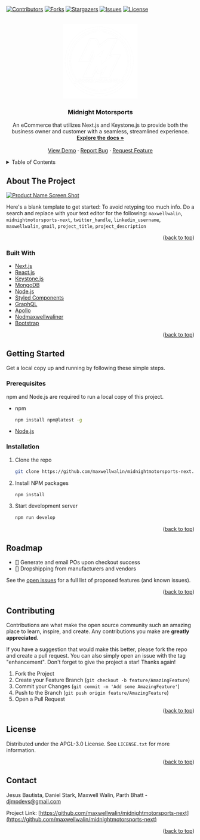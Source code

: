 <div id="top"></div>
<!--
*** Thanks for checking out the Best-README-Template. If you have a suggestion
*** that would make this better, please fork the repo and create a pull request
*** or simply open an issue with the tag "enhancement".
*** Don't forget to give the project a star!
*** Thanks again! Now go create something AMAZING! :D
-->



<!-- PROJECT SHIELDS -->
<!--
*** I'm using markdown "reference style" links for readability.
*** Reference links are enclosed in brackets [ ] instead of parentheses ( ).
*** See the bottom of this document for the declaration of the reference variables
*** for contributors-url, forks-url, etc. This is an optional, concise syntax you may use.
*** https://www.markdownguide.org/basic-syntax/#reference-style-links
-->
[![Contributors][contributors-shield]][contributors-url]
[![Forks][forks-shield]][forks-url]
[![Stargazers][stars-shield]][stars-url]
[![Issues][issues-shield]][issues-url]
[![License][license-shield]][license-url]



<!-- PROJECT LOGO -->
<br />
<div align="center">
  <a href="https://github.com/maxwellwalin/midnightmotorsports-next">
    <img src="./client/public/images/midnightlogo-transparent.png" alt="Midnight Motorsports Logo with transparent background" width="200" height="200">
  </a>

<h3 align="center">Midnight Motorsports</h3>

  <p align="center">
    An eCommerce that utilizes Next.js and Keystone.js to provide both the business owner and customer with a seamless, streamlined experience.
    <br />
    <a href="https://github.com/maxwellwalin/midnightmotorsports-next"><strong>Explore the docs »</strong></a>
    <br />
    <br />
    <a href="https://github.com/maxwellwalin/midnightmotorsports-next">View Demo</a>
    ·
    <a href="https://github.com/maxwellwalin/midnightmotorsports-next/issues">Report Bug</a>
    ·
    <a href="https://github.com/maxwellwalin/midnightmotorsports-next/issues">Request Feature</a>
  </p>
</div>



<!-- TABLE OF CONTENTS -->
<details>
  <summary>Table of Contents</summary>
  <ol>
    <li>
      <a href="#about-the-project">About The Project</a>
      <ul>
        <li><a href="#built-with">Built With</a></li>
      </ul>
    </li>
    <li>
      <a href="#getting-started">Getting Started</a>
      <ul>
        <li><a href="#prerequisites">Prerequisites</a></li>
        <li><a href="#installation">Installation</a></li>
      </ul>
    </li>
    <li><a href="#usage">Usage</a></li>
    <li><a href="#roadmap">Roadmap</a></li>
    <li><a href="#contributing">Contributing</a></li>
    <li><a href="#license">License</a></li>
    <li><a href="#contact">Contact</a></li>
    <li><a href="#acknowledgments">Acknowledgments</a></li>
  </ol>
</details>



<!-- ABOUT THE PROJECT -->
## About The Project

[![Product Name Screen Shot][product-screenshot]](https://example.com)

Here's a blank template to get started: To avoid retyping too much info. Do a search and replace with your text editor for the following: `maxwellwalin`, `midnightmotorsports-next`, `twitter_handle`, `linkedin_username`, `maxwellwalin`, `gmail`, `project_title`, `project_description`

<p align="right">(<a href="#top">back to top</a>)</p>



### Built With

* [Next.js](https://nextjs.org/)
* [React.js](https://reactjs.org/)
* [Keystone.js](https://keystonejs.com/)
* [MongoDB](https://www.mongodb.com/)
* [Node.js](https://nodejs.org/en/)
* [Styled Components](https://styled-components.com/)
* [GraphQL](https://graphql.org/)
* [Apollo](https://www.apollographql.com/)
* [Nodmaxwellwaliner](https://nodmaxwellwaliner.com/about/)
* [Bootstrap](https://getbootstrap.com)

<p align="right">(<a href="#top">back to top</a>)</p>



<!-- GETTING STARTED -->
## Getting Started

Get a local copy up and running by following these simple steps.

### Prerequisites

npm and Node.js are required to run a local copy of this project.
* npm
  ```sh
  npm install npm@latest -g
  ```
* [Node.js](https://nodejs.org/en/)


### Installation

1. Clone the repo
   ```sh
   git clone https://github.com/maxwellwalin/midnightmotorsports-next.git
   ```
2. Install NPM packages
   ```sh
   npm install
   ```
3. Start development server
   ```sh
   npm run develop
   ```

<p align="right">(<a href="#top">back to top</a>)</p>

<!-- ROADMAP -->
## Roadmap

- [] Generate and email POs upon checkout success
- [] Dropshipping from manufacturers and vendors

See the [open issues](https://github.com/maxwellwalin/midnightmotorsports-next/issues) for a full list of proposed features (and known issues).

<p align="right">(<a href="#top">back to top</a>)</p>



<!-- CONTRIBUTING -->
## Contributing

Contributions are what make the open source community such an amazing place to learn, inspire, and create. Any contributions you make are **greatly appreciated**.

If you have a suggestion that would make this better, please fork the repo and create a pull request. You can also simply open an issue with the tag "enhancement".
Don't forget to give the project a star! Thanks again!

1. Fork the Project
2. Create your Feature Branch (`git checkout -b feature/AmazingFeature`)
3. Commit your Changes (`git commit -m 'Add some AmazingFeature'`)
4. Push to the Branch (`git push origin feature/AmazingFeature`)
5. Open a Pull Request

<p align="right">(<a href="#top">back to top</a>)</p>



<!-- LICENSE -->
## License

Distributed under the APGL-3.0 License. See `LICENSE.txt` for more information.

<p align="right">(<a href="#top">back to top</a>)</p>



<!-- CONTACT -->
## Contact

Jesus Bautista, Daniel Stark, Maxwell Walin, Parth Bhatt - djmpdevs@gmail.com

Project Link: [https://github.com/maxwellwalin/midnightmotorsports-next](https://github.com/maxwellwalin/midnightmotorsports-next)

<p align="right">(<a href="#top">back to top</a>)</p>

<!-- MARKDOWN LINKS & IMAGES -->
<!-- https://www.markdownguide.org/basic-syntax/#reference-style-links -->
[contributors-shield]: https://img.shields.io/github/contributors/maxwellwalin/midnightmotorsports-next.svg?style=for-the-badge
[contributors-url]: https://github.com/maxwellwalin/midnightmotorsports-next/graphs/contributors
[forks-shield]: https://img.shields.io/github/forks/maxwellwalin/midnightmotorsports-next.svg?style=for-the-badge
[forks-url]: https://github.com/maxwellwalin/midnightmotorsports-next/network/members
[stars-shield]: https://img.shields.io/github/stars/maxwellwalin/midnightmotorsports-next.svg?style=for-the-badge
[stars-url]: https://github.com/maxwellwalin/midnightmotorsports-next/stargazers
[issues-shield]: https://img.shields.io/github/issues/maxwellwalin/midnightmotorsports-next.svg?style=for-the-badge
[issues-url]: https://github.com/maxwellwalin/midnightmotorsports-next/issues
[license-shield]: https://img.shields.io/github/license/maxwellwalin/midnightmotorsports-next.svg?style=for-the-badge
[license-url]: https://github.com/maxwellwalin/midnightmotorsports-next/blob/master/LICENSE.txt
[product-screenshot]: images/screenshot.png
